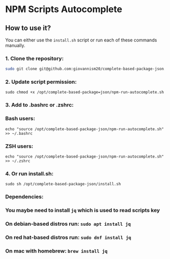 # NPM Scripts Autocomplete

## How to use it?

You can either use the `install.sh` script or run each of these commands manually.

### 1. Clone the repository:
```bash
sudo git clone git@github.com:giovannism20/complete-based-package-json.git /opt/complete-based-package-json
```

### 2. Update script permission:
```
sudo chmod +x /opt/complete-based-package=json/npm-run-autocomplete.sh
```

### 3. Add to .bashrc or .zshrc:
### Bash users:
```
echo "source /opt/complete-based-package-json/npm-run-autocomplete.sh" >> ~/.bashrc
```
### ZSH users:
```
echo "source /opt/complete-based-package-json/npm-run-autocomplete.sh" >> ~/.zshrc
```

### 4. Or run install.sh:
```
sudo sh /opt/complete-based-package-json/install.sh
```

### Dependencies:
### You maybe need to install `jq` which is used to read scripts key
### On debian-based distros run: ```sudo apt install jq```
### On red hat-based distros run: ```sudo dnf install jq```
### On mac with homebrew: ```brew install jq```
